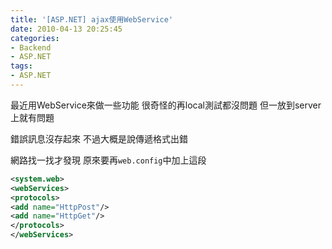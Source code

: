 ```yaml
---
title: '[ASP.NET] ajax使用WebService'
date: 2010-04-13 20:25:45
categories:
- Backend
- ASP.NET
tags:
- ASP.NET
---
```

最近用WebService來做一些功能
很奇怪的再local測試都沒問題
但一放到server上就有問題

<!--more-->

錯誤訊息沒存起來
不過大概是說傳遞格式出錯

網路找一找才發現
原來要再`web.config`中加上這段

``` xml
<system.web>
<webServices>
<protocols>
<add name="HttpPost"/>
<add name="HttpGet"/>
</protocols>
</webServices>
```